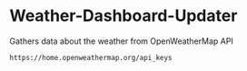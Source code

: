 # Weather-Dashboard-Updater
Gathers data about the weather from OpenWeatherMap API

```
https://home.openweathermap.org/api_keys
```
